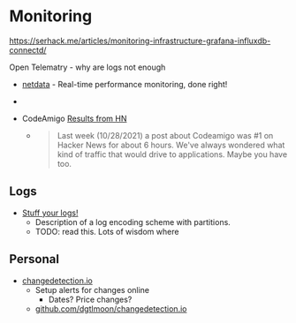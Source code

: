 Monitoring
==========

https://serhack.me/articles/monitoring-infrastructure-grafana-influxdb-connectd/

Open Telematry - why are logs not enough

* [netdata](https://github.com/netdata/netdata) - Real-time performance monitoring, done right!
* 

* CodeAmigo [Results from HN](https://docs.codeamigo.dev/blog/results-from-hn-1)
    * > Last week (10/28/2021) a post about Codeamigo was #1 on Hacker News for about 6 hours. We've always wondered what kind of traffic that would drive to applications. Maybe you have too.

Logs
----

* [Stuff your logs!](https://pvk.ca/Blog/2021/01/11/stuff-your-logs/)
    * Description of a log encoding scheme with partitions.
    * TODO: read this. Lots of wisdom where

Personal
--------

* [changedetection.io](https://changedetection.io/)
    * Setup alerts for changes online
        * Dates? Price changes?
    * [github.com/dgtlmoon/changedetection.io](https://github.com/dgtlmoon/changedetection.io)
    
